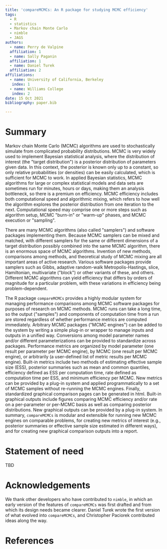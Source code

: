```yaml
---
title: 'compareMCMCs: An R package for studying MCMC efficiency'
tags:
  - R
  - statistics
  - Markov chain Monte Carlo
  - nimble
  - JAGS
authors:
  - name: Perry de Valpine
  affiliation: 1
  - name: Sally Paganin
  affiliation: 1
  - name: Daniel Turek
  affiliation: 2
affiliations:
  - name: University of California, Berkeley
   index: 1
  - name: Williams College
   index: 2
date: 15 Oct 2021
bibliography: paper.bib

---
```


# Summary

Markov chain Monte Carlo (MCMC) algorithms are used to stochastically simulate from complicated probability distributions.  MCMC is very widely used to implement Bayesian statistical analysis, where the distribution of interest (the "target distribution") is a posterior distribution of parameters given data.  In this context, the posterior is known only up to a constant, so only relative probabilities (or densities) can be easily calculated, which is sufficient for MCMC to work.   In applied Bayesian statistics, MCMC algorithms for large or complex statistical models and data sets are sometimes run for minutes, hours or days, making them an analysis bottleneck, so there is a premium on efficiency.  MCMC efficiency includes both computational speed and algorithmic mixing, which refers to how well the algorithm explores the posterior distribution from one iteration to the next.  Computational speed may comprise one or more steps such as algorithm setup, MCMC "burn-in" or "warm-up" phases, and MCMC execution or "sampling". 

There are many MCMC algorithms (also called "samplers") and software packages implementing them.   Because MCMC samplers can be mixed and matched, with different samplers for the same or different dimensions of a target distribution possibly combined into the same MCMC algorithm, there is an enormous space of MCMC algorithms.  Invention of new methods, comparisons among methods, and theoretical study of MCMC mixing are all important areas of active research.  Various software packages provide samplers such as Gibbs, adaptive random-walk Metropolis-Hastings, slice, Hamiltonian, multivariate ("block") or other variants of these, and others.  Different MCMC algorithms can yield efficiency that differs by orders of magnitude for a particular problem, with these variations in efficiency being problem-dependent. 

The R package `compareMCMCs` provides a highly modular system for managing performance comparisons among MCMC software packages for purposes of research on MCMC methods.   MCMC runs can take a long time, so the output ("samples") and components of computation time from a run are stored regardless of whether performance metrics are computed immediately.   Arbitrary MCMC packages ("MCMC engines") can be added to the system by writing a simple plug-in or wrapper to manage inputs and outputs in a unified way.   Conversions among model parameter names and/or different parameterizations can be provided to standardize across packages.   Performance metrics are organized by model parameter (one result per parameter per MCMC engine), by MCMC (one result per MCMC engine), or arbitrarily (a user-defined list of metric results per MCMC engine).   Built-in metrics include two methods of estimating effective sample size (ESS), posterior summaries such as mean and common quantiles, efficiency defined as ESS per computation time, rate defined as computation time per ESS, and minimum efficiency per MCMC.   New metrics can be provided by a plug-in system and applied programmatically to a set of MCMC samples without re-running the MCMC engines.   Finally, standardized graphical comparison pages can be generated in html.  Built-in graphical outputs include figures comparing MCMC efficiency and/or rate on a per-parameter or per-MCMC basis as well as comparing posterior distributions.   New graphical outputs can be provided by a plug-in system.   In summary, `compareMCMCs` is modular and extensible for running new MCMC engines on comparable problems, for creating new metrics of interest (e.g., posterior summaries or effective sample size estimated in different ways), and for creating new graphical comparison outputs into a report.

# Statement of need

TBD

# Acknowledgements

We thank other developers who have contributed to `nimble`, in which an early version of the features of `compareMCMCs` was first drafted and from which its design needs became clearer.  Daniel Turek wrote the first version of what evolved into `compareMCMCs`, and Christopher Paciorek contributed ideas along the way.

# References
